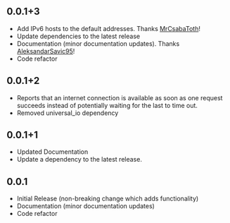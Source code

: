 ## 0.0.1+3

- Add IPv6 hosts to the default addresses. Thanks [MrCsabaToth](https://github.com/MrCsabaToth)!
- Update dependencies to the latest release
- Documentation (minor documentation updates). Thanks [AleksandarSavic95](https://github.com/AleksandarSavic95)!
- Code refactor

## 0.0.1+2

- Reports that an internet connection is available as soon as one request succeeds instead of potentially waiting for the last to time out.
- Removed universal_io dependency

## 0.0.1+1

- Updated Documentation
- Update a dependency to the latest release.

## 0.0.1

- Initial Release (non-breaking change which adds functionality)
- Documentation (minor documentation updates)
- Code refactor
